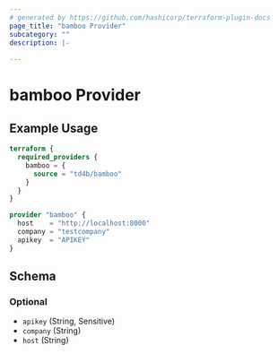 ```yaml
---
# generated by https://github.com/hashicorp/terraform-plugin-docs
page_title: "bamboo Provider"
subcategory: ""
description: |-
  
---
```


# bamboo Provider



## Example Usage

```terraform
terraform {
  required_providers {
    bamboo = {
      source = "td4b/bamboo"
    }
  }
}

provider "bamboo" {
  host    = "http://localhost:8000"
  company = "testcompany"
  apikey  = "APIKEY"
}
```

<!-- schema generated by tfplugindocs -->
## Schema

### Optional

- `apikey` (String, Sensitive)
- `company` (String)
- `host` (String)
